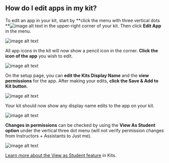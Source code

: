 ## How do I edit apps in my kit?

To edit an app in your kit, start by **click the menu with three vertical dots **![image alt text](images/image_18.png) in the upper-right corner of your kit.  Then click **Edit App** in the menu.

![image alt text](images/image_19.png)

All app icons in the kit will now show a pencil icon in the corner.  **Click the icon of the app** you wish to edit.

![image alt text](images/image_20.png)

On the setup page, you can **edit the Kits Display Name** and the **view permissions** for the app.  After making your edits, **click the Save & Add to Kit button**.

![image alt text](images/image_21.png)

Your kit should now show any display name edits to the app on your kit.

![image alt text](images/image_22.png)

**Changes in permissions** can be checked by using the **View As Student option** under the vertical three dot menu (will not verify permission changes from Instructors + Assistants to Just me).

![image alt text](images/image_23.png)

[Learn more about the View as Student feature](https://docs.google.com/document/d/1SfInmvwgTEkQIkQnuj2PoZFVhMChYocN1tnkBcFKSSs/edit?usp=sharing) in Kits.
